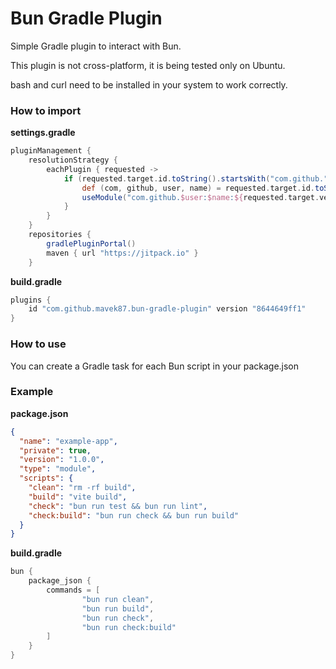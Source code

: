 # Bun Gradle Plugin

Simple Gradle plugin to interact with Bun.

This plugin is not cross-platform, it is being tested only on Ubuntu.

bash and curl need to be installed in your system to work correctly.

### How to import

**settings.gradle**
```gradle
pluginManagement {
    resolutionStrategy {
        eachPlugin { requested ->
            if (requested.target.id.toString().startsWith("com.github.")) {
                def (com, github, user, name) = requested.target.id.toString().split("\\.")
                useModule("com.github.$user:$name:${requested.target.version}")
            }
        }
    }
    repositories {
        gradlePluginPortal()
        maven { url "https://jitpack.io" }
    }
```

**build.gradle**
```gradle
plugins {
    id "com.github.mavek87.bun-gradle-plugin" version "8644649ff1"
}
```

### How to use

You can create a Gradle task for each Bun script in your package.json

### Example

**package.json**
```json
{
  "name": "example-app",
  "private": true,
  "version": "1.0.0",
  "type": "module",
  "scripts": {
    "clean": "rm -rf build",
    "build": "vite build",
    "check": "bun run test && bun run lint",
    "check:build": "bun run check && bun run build"
  }
}
```


**build.gradle**

```gradle
bun {
    package_json {
        commands = [
                "bun run clean",
                "bun run build",
                "bun run check",
                "bun run check:build"
        ]
    }
}
```
